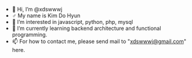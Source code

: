 - 👋 Hi, I’m @xdswwwj
- :male_sign: My name is Kim Do Hyun
- 👀 I’m interested in javascript, python, php, mysql
- 🌱 I’m currently learning backend architecture and functional programming.
- 📫 For how to contact me, please send mail to "xdswwwj@gmail.com" here.

<!---
xdswwwj/xdswwwj is a ✨ special ✨ repository because its `README.md` (this file) appears on your GitHub profile.
You can click the Preview link to take a look at your changes.
--->
